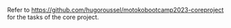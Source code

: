 Refer to https://github.com/hugoroussel/motokobootcamp2023-coreproject for the  tasks of the core project. 